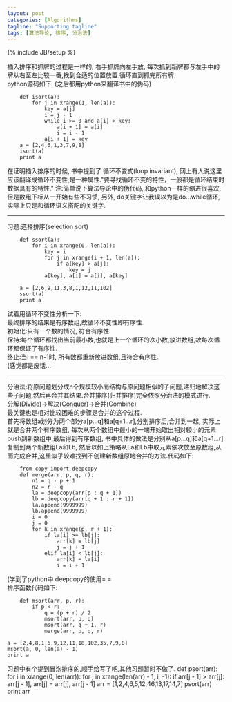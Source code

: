 ```yaml
---
layout: post
categories: [Algorithms]
tagline: "Supporting tagline"
tags: [算法导论, 排序, 分治法]
---
```

{% include JB/setup %}

插入排序和抓牌的过程是一样的, 右手抓牌向左手放, 每次抓到新牌都与左手中的牌从右至左比较一番,找到合适的位置放置.循环直到抓完所有牌.  
python源码如下: (之后都用python来翻译书中的伪码)

        def isort(a):
            for j in xrange(1, len(a)):
                key = a[j]
                i = j - 1
                while i >= 0 and a[i] > key:
                    a[i + 1] = a[i]
                    i = i - 1
                a[i + 1] = key
        a = [2,4,6,1,3,7,9,8]
        isort(a)
        print a  
  
在证明插入排序的时候, 书中提到了 循环不变式(loop invariant), 网上有人说这里应该翻译成循环不变性,是一种属性."要寻找循环不变的特性，一般都是循环结束时数据具有的特性."
注:简单说下算法导论中的伪代码, 和python一样的缩进很喜欢, 但是数组下标从一开始有些不习惯, 另外, do关键字让我误以为是do…while循环, 实际上只是和循环语义搭配的关键字.  

---

习题:选择排序(selection sort)

        def ssort(a):
            for i in xrange(0, len(a)):
                key = i
                for j in xrange(i + 1, len(a)):
                    if a[key] > a[j]:
                        key = j
                a[key], a[i] = a[i], a[key]
        
        a = [2,6,9,11,3,8,1,12,11,102]
        ssort(a)
        print a
试着用循环不变性分析一下:  
最终排序的结果是有序数组,故循环不变性即有序性.  
初始化:只有一个数的情况, 符合有序性.  
保持:每个循环都找出当前最小数,也就是上一个循环的次小数,放进数组,故每次循环都保证了有序性.  
终止:当i == n-1时, 所有数都重新放进数组,且符合有序性.  
(感觉都是废话...  

---

分治法:将原问题划分成n个规模较小而结构与原问题相似的子问题,递归地解决这些子问题,然后再合并其结果.合并排序(归并排序)完全依照分治法的模式进行.   
分解(Divide)->解决(Conquer)->合并(Combine)  
最关键也是相对比较困难的步骤是合并的这个过程.  
首先将数组a划分为两个部分a[p…q]和a[q+1…r],分别排序后,合并到一起, 实际上就是合并两个有序数组, 每次从两个数组中最小的一端开始取出相对较小的元素push到新数组中,最后得到有序数组, 书中具体的做法是分别从a[p…q]和a[q+1…r]复制到两个新数组La和Lb, 然后以如上策略从La和Lb中取元素依次放至原数组,从而完成合并,这里似乎较难找到不创建新数组原地合并的方法.代码如下: 

        from copy import deepcopy
        def merge(arr, p, q, r):
            n1 = q - p + 1
        	n2 = r - q
        	la = deepcopy(arr[p : q + 1])
        	lb = deepcopy(arr[q + 1 : r + 1])
        	la.append(9999999)
        	lb.append(9999999)
        	i = 0
        	j = 0
        	for k in xrange(p, r + 1):
        		if la[i] >= lb[j]:
        			arr[k] = lb[j]
        			j = j + 1
        		elif la[i] < lb[j]:
        			arr[k] = la[i]
        			i = i + 1

(学到了python中 deepcopy的使用= =  
排序函数代码如下:  

        def msort(arr, p, r):
            if p < r:
        		q = (p + r) / 2
        		msort(arr, p, q)
        		msort(arr, q + 1, r)
        		merge(arr, p, q, r)
    
    a = [2,4,8,1,6,9,12,11,18,102,35,7,9,8]
    msort(a, 0, len(a) - 1)
    print a

习题中有个提到冒泡排序的,顺手给写了吧,其他习题暂时不做了.
		def psort(arr):
			for i in xrange(0, len(arr)):
				for j in xrange(len(arr) - 1, i, -1):
					if arr[j - 1] > arr[j]:
						arr[j - 1], arr[j] = arr[j], arr[j - 1]
		arr = [1,2,4,6,5,12,46,13,17,14,7]
		psort(arr)
		print arr
